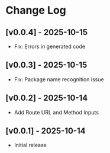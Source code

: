 # Change Log

## [v0.0.4] - 2025-10-15
- Fix: Errors in generated code

## [v0.0.3] - 2025-10-15
- Fix: Package name recognition issue

## [v0.0.2] - 2025-10-14
- Add Route URL and Method Inputs

## [v0.0.1] - 2025-10-14

- Initial release